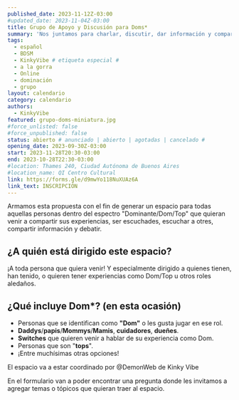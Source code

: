```yaml
---
published_date: 2023-11-12Z-03:00
#updated_date: 2023-11-04Z-03:00
title: Grupo de Apoyo y Discusión para Doms*
summary: 'Nos juntamos para charlar, discutir, dar información y compartir experiencias relacionadas a ser Dom (o roles similares).'
tags:
  - español
  - BDSM
  - KinkyVibe # etiqueta especial #
  - a la gorra
  - Online
  - dominación
  - grupo
layout: calendario
category: calendario
authors:
  - KinkyVibe
featured: grupo-doms-miniatura.jpg
#force_unlisted: false
#force_unpublished: false
status: abierto # anunciado | abierto | agotadas | cancelado #
opening_date: 2023-09-30Z-03:00
start: 2023-11-28T20:30-03:00
end: 2023-10-28T22:30-03:00
#location: Thames 240, Ciudad Autónoma de Buenos Aires
#location_name: QI Centro Cultural
link: https://forms.gle/d9mwYo118NuXUAz6A
link_text: INSCRIPCIÓN
---
```


Armamos esta propuesta con el fin de generar un espacio para todas aquellas personas dentro del espectro "Dominante/Dom/Top" que quieran venir a compartir sus experiencias, ser escuchades, escuchar a otres, compartir información y debatir.

## ¿A quién está dirigido este espacio?

¡A toda persona que quiera venir! Y especialmente dirigido a quienes tienen, han tenido, o quieren tener experiencias como Dom/Top u otros roles aledaños.

## ¿Qué incluye Dom\*? (en esta ocasión)

- Personas que se identifican como **"Dom"** o les gusta jugar en ese rol.
- **Daddys**/**papis**/**Mommys**/**Mamis**, **cuidadores**, **dueñes**.
- **Switches** que quieren venir a hablar de su experiencia como Dom.
- Personas que son "**tops**".
- ¡Entre muchísimas otras opciones!

El espacio va a estar coordinado por @DemonWeb de Kinky Vibe

En el formulario van a poder encontrar una pregunta donde les invitamos a agregar temas o tópicos que quieran traer al espacio.
